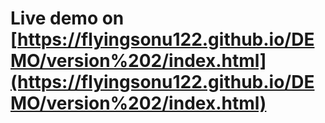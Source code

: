 # Live demo on [https://flyingsonu122.github.io/DEMO/version%202/index.html](https://flyingsonu122.github.io/DEMO/version%202/index.html)
